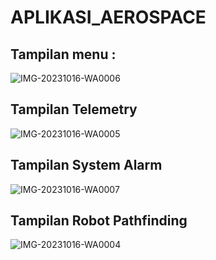 # APLIKASI_AEROSPACE
## Tampilan menu :

![IMG-20231016-WA0006](https://github.com/Marwahkamilaahmad/APLIKASI_AEROSPACE/assets/114375719/48e9e29c-f861-4665-b9ab-88d90fced15d)

## Tampilan Telemetry
![IMG-20231016-WA0005](https://github.com/Marwahkamilaahmad/APLIKASI_AEROSPACE/assets/114375719/82ede907-755e-4a77-bcd0-caa500dace07)

## Tampilan System Alarm
![IMG-20231016-WA0007](https://github.com/Marwahkamilaahmad/APLIKASI_AEROSPACE/assets/114375719/158024c7-1366-4ae0-926c-f70e31027de9)

## Tampilan Robot Pathfinding
![IMG-20231016-WA0004](https://github.com/Marwahkamilaahmad/APLIKASI_AEROSPACE/assets/114375719/be25076a-a368-4621-84da-e3bd021c8816)

